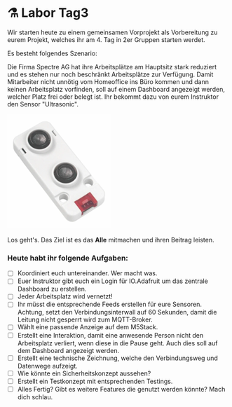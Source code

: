 # ⚗ Labor Tag3

Wir starten heute zu einem gemeinsamen Vorprojekt als Vorbereitung zu eurem Projekt, welches ihr am 4. Tag in 2er Gruppen starten werdet.

Es besteht folgendes Szenario:

Die Firma Spectre AG hat ihre Arbeitsplätze am Hauptsitz stark reduziert und es stehen nur noch beschränkt Arbeitsplätze zur Verfügung. Damit Mitarbeiter nicht unnötig vom Homeoffice ins Büro kommen und dann keinen Arbeitsplatz vorfinden, soll auf einem Dashboard angezeigt werden, welcher Platz frei oder belegt ist. Ihr bekommt dazu von eurem Instruktor den Sensor "Ultrasonic".

![Ultrasonic](../.gitbook/assets/ultrasonic.png)

Los geht's. Das Ziel ist es das **Alle** mitmachen und ihren Beitrag leisten.

### Heute habt ihr folgende Aufgaben:

* [ ] Koordiniert euch untereinander. Wer macht was.
* [ ] Euer Instruktor gibt euch ein Login für IO.Adafruit um das zentrale Dashboard zu erstellen.
* [ ] Jeder Arbeitsplatz wird vernetzt!
* [ ] Ihr müsst die entsprechende Feeds erstellen für eure Sensoren. Achtung, setzt den Verbindungsinterwall auf 60 Sekunden, damit die Leitung nicht gesperrt wird zum MQTT-Broker.
* [ ] Wählt eine passende Anzeige auf dem M5Stack.
* [ ] Erstellt eine Interaktion, damit eine anwesende Person nicht den Arbeitsplatz verliert, wenn diese in die Pause geht. Auch dies soll auf dem Dashboard angezeigt werden.
* [ ] Erstellt eine technische Zeichnung, welche den Verbindungsweg und Datenwege aufzeigt.
* [ ] Wie könnte ein Sicherheitskonzept aussehen?
* [ ] Erstellt ein Testkonzept mit entsprechenden Testings.
* [ ] Alles Fertig? Gibt es weitere Features die genutzt werden könnte? Mach dich schlau.
